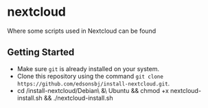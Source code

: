 # nextcloud
Where some scripts used in Nextcloud can be found

## Getting Started

- Make sure `git` is already installed on your system.
- Clone this repository using the command `git clone https://github.com/edsonsbj/install-nextcloud.git`.
- cd /install-nextcloud/Debian\ \&\ Ubuntu && chmod +x nextcloud-install.sh && ./nextcloud-install.sh
